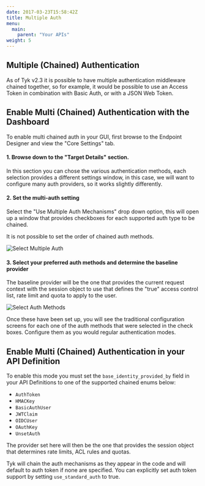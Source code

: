 ```yaml
---
date: 2017-03-23T15:58:42Z
title: Multiple Auth
menu:
  main:
    parent: "Your APIs"
weight: 5 
---
```


## <a name="multi-chained-authentication"></a> Multiple (Chained) Authentication

As of Tyk v2.3 it is possible to have multiple authentication middleware chained together, so for example, it would be possible to use an Access Token in combination with Basic Auth, or with a JSON Web Token.

## <a name="enable-multi-chanied-authentication-with-dashboard"></a> Enable Multi (Chained) Authentication with the Dashboard

To enable multi chained auth in your GUI, first browse to the Endpoint Designer and view the "Core Settings" tab.

#### 1\. Browse down to the "Target Details" section.

In this section you can chose the various authentication methods, each selection provides a different settings window, in this case, we will want to configure many auth providers, so it works slightly differently.

#### 2\. Set the multi-auth setting

Select the "Use Multiple Auth Mechanisms" drop down option, this will open up a window that provides checkboxes for each supported auth type to be chained.

It is not possible to set the order of chained auth methods.

![Select Multiple Auth][1]

#### 3\. Select your preferred auth methods and determine the baseline provider

The baseline provider will be the one that provides the current request context with the session object to use that defines the "true" access control list, rate limit and quota to apply to the user.

![Select Auth Methods][2]

Once these have been set up, you will see the traditional configuration screens for each one of the auth methods that were selected in the check boxes. Configure them as you would regular authentication modes.

## <a name="enable-multi-chanied-authentication-in-your-api-definition"></a> Enable Multi (Chained) Authentication in your API Definition

To enable this mode you must set the `base_identity_provided_by` field in your API Definitions to one of the supported chained enums below:

*   `AuthToken`
*   `HMACKey` 
*   `BasicAuthUser` 
*   `JWTClaim` 
*   `OIDCUser` 
*   `OAuthKey` 
*   `UnsetAuth`

The provider set here will then be the one that provides the session object that determines rate limits, ACL rules and quotas.

Tyk will chain the auth mechanisms as they appear in the code and will default to auth token if none are specified. You can explicitly set auth token support by setting `use_standard_auth` to true.

[1]: /docs/img/dashboard/system-management/multiAuth.png
[2]: /docs/img/dashboard/system-management/authMethods.png



